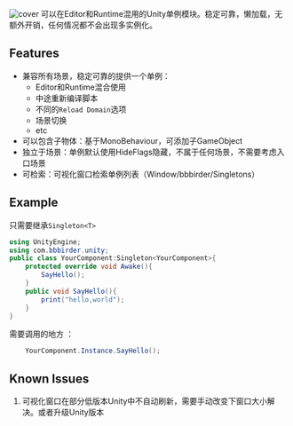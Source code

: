 ![cover](https://socialify.git.ci/labbbirder/UnitySingleton/image?description=1&font=Jost&forks=1&issues=1&name=1&pattern=Signal&stargazers=1&theme=Auto)
可以在Editor和Runtime混用的Unity单例模块。稳定可靠，懒加载，无额外开销，任何情况都不会出现多实例化。
## Features
* 兼容所有场景，稳定可靠的提供一个单例：
    * Editor和Runtime混合使用
    * 中途重新编译脚本
    * 不同的`Reload Domain`选项
    * 场景切换
    * etc
* 可以包含子物体：基于MonoBehaviour，可添加子GameObject
* 独立于场景：单例默认使用HideFlags隐藏，不属于任何场景，不需要考虑入口场景
* 可检索：可视化窗口检索单例列表（Window/bbbirder/Singletons）
## Example
只需要继承`Singleton<T>`
```csharp
using UnityEngine;
using com.bbbirder.unity;
public class YourComponent:Singleton<YourComponent>{
    protected override void Awake(){
        SayHello();
    }
    public void SayHello(){
        print("hello,world");
    }
}
```
需要调用的地方 ：
```csharp
    YourComponent.Instance.SayHello();
```
## Known Issues
1. 可视化窗口在部分低版本Unity中不自动刷新，需要手动改变下窗口大小解决。或者升级Unity版本
